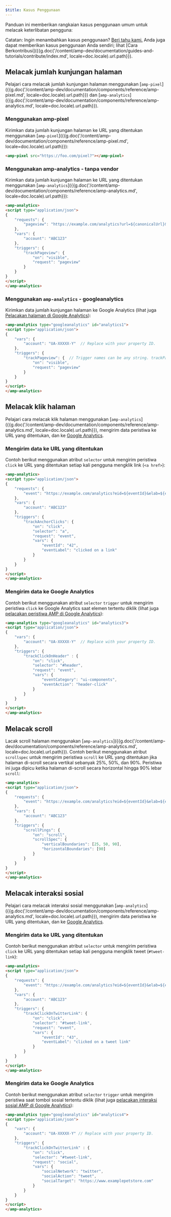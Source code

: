 ```yaml
---
$title: Kasus Penggunaan
---
```


Panduan ini memberikan rangkaian kasus penggunaan umum untuk melacak keterlibatan pengguna:

Catatan: Ingin menambahkan kasus penggunaan? [Beri tahu kami.](https://github.com/ampproject/docs/issues/new) Anda juga dapat memberikan kasus penggunaan Anda sendiri; lihat [Cara Berkontribusi]({{g.doc('/content/amp-dev/documentation/guides-and-tutorials/contribute/index.md', locale=doc.locale).url.path}}).

## Melacak jumlah kunjungan halaman

Pelajari cara melacak jumlah kunjungan halaman menggunakan [`amp-pixel`]({{g.doc('/content/amp-dev/documentation/components/reference/amp-pixel.md', locale=doc.locale).url.path}}) dan [`amp-analytics`]({{g.doc('/content/amp-dev/documentation/components/reference/amp-analytics.md', locale=doc.locale).url.path}}).

### Menggunakan amp-pixel

Kirimkan data jumlah kunjungan halaman ke URL yang ditentukan menggunakan [`amp-pixel`]({{g.doc('/content/amp-dev/documentation/components/reference/amp-pixel.md', locale=doc.locale).url.path}}):

```html
<amp-pixel src="https://foo.com/pixel?"></amp-pixel>
```

### Menggunakan amp-analytics - tanpa vendor

Kirimkan data jumlah kunjungan halaman ke URL yang ditentukan menggunakan [`amp-analytics`]({{g.doc('/content/amp-dev/documentation/components/reference/amp-analytics.md', locale=doc.locale).url.path}}):

```html
<amp-analytics>
<script type="application/json">
{
    "requests": {
        "pageview": "https://example.com/analytics?url=${canonicalUrl}&title=${title}&acct=${account}"
    },
    "vars": {
        "account": "ABC123"
    },
    "triggers": {
        "trackPageview": {
            "on": "visible",
            "request": "pageview"
        }
    }
}
</script>
</amp-analytics>
```

### Menggunakan `amp-analytics` - googleanalytics

Kirimkan data jumlah kunjungan halaman ke Google Analytics (lihat juga [Pelacakan halaman di Google Analytics](https://developers.google.com/analytics/devguides/collection/amp-analytics/#page_tracking)):

```html
<amp-analytics type="googleanalytics" id="analytics1">
<script type="application/json">
{
    "vars": {
        "account": "UA-XXXXX-Y"  // Replace with your property ID.
    },
    "triggers": {
        "trackPageview": {  // Trigger names can be any string. trackPageview is not a required name.
            "on": "visible",
            "request": "pageview"
        }
    }
}
</script>
</amp-analytics>
```

## Melacak klik halaman

Pelajari cara melacak klik halaman menggunakan [`amp-analytics`]({{g.doc('/content/amp-dev/documentation/components/reference/amp-analytics.md', locale=doc.locale).url.path}}), mengirim data peristiwa ke URL yang ditentukan, dan ke [Google Analytics](https://developers.google.com/analytics/devguides/collection/amp-analytics/).

### Mengirim data ke URL yang ditentukan

Contoh berikut menggunakan atribut `selector` untuk mengirim peristiwa `click` ke URL yang ditentukan setiap kali pengguna mengklik link (`<a href>`):

```html
<amp-analytics>
<script type="application/json">
{
    "requests": {
        "event": "https://example.com/analytics?eid=${eventId}&elab=${eventLabel}&acct=${account}"
    },
    "vars": {
        "account": "ABC123"
    },
    "triggers": {
        "trackAnchorClicks": {
            "on": "click",
            "selector": "a",
            "request": "event",
            "vars": {
                "eventId": "42",
                "eventLabel": "clicked on a link"
            }
        }
    }
}
</script>
</amp-analytics>
```

### Mengirim data ke Google Analytics

Contoh berikut menggunakan atribut `selector` `trigger` untuk mengirim peristiwa `click` ke Google Analytics saat elemen tertentu diklik (lihat juga [pelacakan peristiwa AMP di Google Analytics](https://developers.google.com/analytics/devguides/collection/amp-analytics/#event_tracking)):

```html
<amp-analytics type="googleanalytics" id="analytics3">
<script type="application/json">
{
    "vars": {
        "account": "UA-XXXXX-Y"  // Replace with your property ID.
    },
    "triggers": {
        "trackClickOnHeader" : {
            "on": "click",
            "selector": "#header",
            "request": "event",
            "vars": {
                "eventCategory": "ui-components",
                "eventAction": "header-click"
            }
        }
    }
}
</script>
</amp-analytics>
```

## Melacak scroll

Lacak scroll halaman menggunakan [`amp-analytics`]({{g.doc('/content/amp-dev/documentation/components/reference/amp-analytics.md', locale=doc.locale).url.path}}). Contoh berikut menggunakan atribut `scrollspec` untuk mengirim peristiwa `scroll` ke URL yang ditentukan jika halaman di-scroll secara vertikal sebanyak 25%, 50%, dan 90%. Peristiwa ini juga dipicu ketika halaman di-scroll secara horizontal hingga 90% lebar `scroll`:

```html
<amp-analytics>
<script type="application/json">
{
    "requests": {
        "event": "https://example.com/analytics?eid=${eventId}&elab=${eventLabel}&acct=${account}"
    },
    "vars": {
        "account": "ABC123"
    },
    "triggers": {
        "scrollPings": {
            "on": "scroll",
            "scrollSpec": {
                "verticalBoundaries": [25, 50, 90],
                "horizontalBoundaries": [90]
            }
        }
    }
}
</script>
</amp-analytics>
```

## Melacak interaksi sosial

Pelajari cara melacak interaksi sosial menggunakan [`amp-analytics`]({{g.doc('/content/amp-dev/documentation/components/reference/amp-analytics.md', locale=doc.locale).url.path}}), mengirim data peristiwa ke URL yang ditentukan, dan ke [Google Analytics](https://developers.google.com/analytics/devguides/collection/amp-analytics/).

### Mengirim data ke URL yang ditentukan

Contoh berikut menggunakan atribut `selector` untuk mengirim peristiwa `click` ke URL yang ditentukan setiap kali pengguna mengklik tweet (`#tweet-link`):

```html
<amp-analytics>
<script type="application/json">
{
    "requests": {
        "event": "https://example.com/analytics?eid=${eventId}&elab=${eventLabel}&acct=${account}"
    },
    "vars": {
        "account": "ABC123"
    },
    "triggers": {
        "trackClickOnTwitterLink": {
            "on": "click",
            "selector": "#tweet-link",
            "request": "event",
            "vars": {
                "eventId": "43",
                "eventLabel": "clicked on a tweet link"
            }
        }
    }
}
</script>
</amp-analytics>
```

### Mengirim data ke Google Analytics

Contoh berikut menggunakan atribut `selector` `trigger` untuk mengirim peristiwa saat tombol sosial tertentu diklik (lihat juga [pelacakan interaksi sosial AMP di Google Analytics](https://developers.google.com/analytics/devguides/collection/amp-analytics/#social_interactions)):

```html
<amp-analytics type="googleanalytics" id="analytics4">
<script type="application/json">
{
    "vars": {
        "account": "UA-XXXXX-Y" // Replace with your property ID.
    },
    "triggers": {
        "trackClickOnTwitterLink" : {
            "on": "click",
            "selector": "#tweet-link",
            "request": "social",
            "vars": {
                "socialNetwork": "twitter",
                "socialAction": "tweet",
                "socialTarget": "https://www.examplepetstore.com"
            }
        }
    }
}
</script>
</amp-analytics>
```
